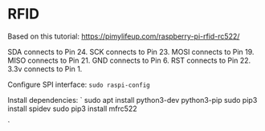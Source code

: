 # RFID

Based on this tutorial:
https://pimylifeup.com/raspberry-pi-rfid-rc522/


SDA connects to Pin 24.
SCK connects to Pin 23.
MOSI connects to Pin 19.
MISO connects to Pin 21.
GND connects to Pin 6.
RST connects to Pin 22.
3.3v connects to Pin 1.


Configure SPI interface:
`sudo raspi-config`


Install dependencies:
`
sudo apt install python3-dev python3-pip
sudo pip3 install spidev
sudo pip3 install mfrc522

`
